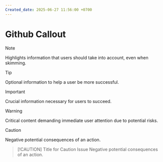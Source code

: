```yaml
---
Created_date: 2025-06-27 11:56:00 +0700
---
```


# Github Callout

> [!NOTE]  
> Highlights information that users should take into account, even when skimming.

> [!TIP]
> Optional information to help a user be more successful.

> [!IMPORTANT]  
> Crucial information necessary for users to succeed.

> [!WARNING]  
> Critical content demanding immediate user attention due to potential risks.

> [!CAUTION]
> Negative potential consequences of an action.

> [!CAUTION] Title for Caution Issue
> Negative potential consequences of an action.
